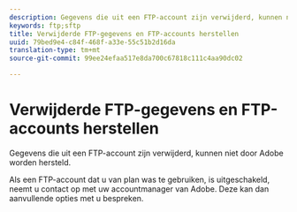 ```yaml
---
description: Gegevens die uit een FTP-account zijn verwijderd, kunnen niet door Adobe worden hersteld.
keywords: ftp;sftp
title: Verwijderde FTP-gegevens en FTP-accounts herstellen
uuid: 79bed9e4-c84f-468f-a33e-55c51b2d16da
translation-type: tm+mt
source-git-commit: 99ee24efaa517e8da700c67818c111c4aa90dc02

---
```



# Verwijderde FTP-gegevens en FTP-accounts herstellen

Gegevens die uit een FTP-account zijn verwijderd, kunnen niet door Adobe worden hersteld.

Als een FTP-account dat u van plan was te gebruiken, is uitgeschakeld, neemt u contact op met uw accountmanager van Adobe. Deze kan dan aanvullende opties met u bespreken.
